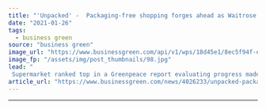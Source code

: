 ```yaml
---
title: "'Unpacked' -  Packaging-free shopping forges ahead as Waitrose launches expanded trial"
date: "2021-01-26"
tags: 
  - business green
source: "business green"
image_url: "https://www.businessgreen.com/api/v1/wps/18d45e1/8ec5f94f-e1b1-4b54-ade3-b5cf56a5fd01/6/waitrose-13178124092677-185x114.jpg"
image_fp: "/assets/img/post_thumbnails/98.jpg"
lead: "
 Supermarket ranked top in a Greenpeace report evaluating progress made by UK supermarkets in slashing plastic use ..."
article_url: "https://www.businessgreen.com/news/4026233/unpacked-packaging-free-shopping-forges-ahead-waitrose-launches-expanded-trial"
---
```


---
